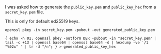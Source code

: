 I was asked how to generate the `public_key.pem` and `public_key_hex` from a `secret_key.pem` file. 

This is only for default ed25519 keys.

`openssl pkey -in secret_key.pem -pubout -out generated_public_key.pem`

`{ echo -n 01; openssl pkey -outform DER -pubout -in "secret_key.pem" | tail -c +13 | openssl base64 | openssl base64 -d | hexdump -ve '/1 "%02x" ' | tr -d "/n"; } > generated_public_key_hex`


